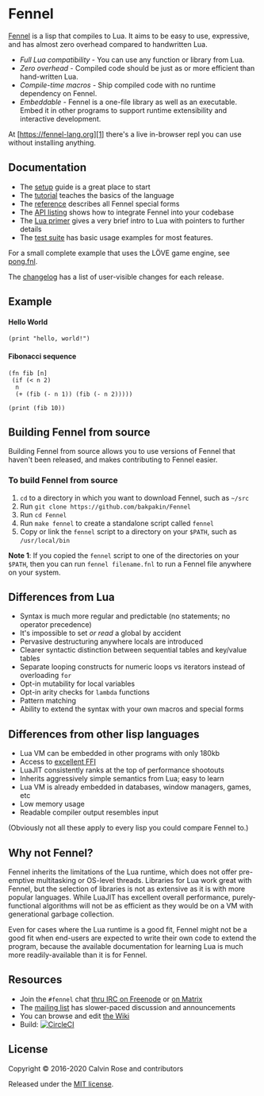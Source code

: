 # Fennel

[Fennel][1] is a lisp that compiles to Lua. It aims to be easy to use,
expressive, and has almost zero overhead compared to handwritten Lua.

* *Full Lua compatibility* - You can use any function or library from Lua.
* *Zero overhead* - Compiled code should be just as or more efficient than hand-written Lua.
* *Compile-time macros* - Ship compiled code with no runtime dependency on Fennel.
* *Embeddable* - Fennel is a one-file library as well as an executable. Embed it in other programs to support runtime extensibility and interactive development.

At [https://fennel-lang.org][1] there's a live in-browser repl you can
use without installing anything.

## Documentation

* The [setup](setup.md) guide is a great place to start
* The [tutorial](tutorial.md) teaches the basics of the language
* The [reference](reference.md) describes all Fennel special forms
* The [API listing](api.md) shows how to integrate Fennel into your codebase
* The [Lua primer](lua-primer.md) gives a very brief intro to Lua with
  pointers to further details
* The [test suite](test/) has basic usage examples for most features.

For a small complete example that uses the LÖVE game engine, see
[pong.fnl][2].

The [changelog](changelog.md) has a list of user-visible changes for
each release.

## Example

#### Hello World
```
(print "hello, world!")
```

#### Fibonacci sequence
```
(fn fib [n]
 (if (< n 2)
  n
  (+ (fib (- n 1)) (fib (- n 2)))))

(print (fib 10))
```

## Building Fennel from source

Building Fennel from source allows you to use versions of Fennel that
haven't been released, and makes contributing to Fennel easier.

### To build Fennel from source

1. `cd` to a directory in which you want to download Fennel, such as
   `~/src`
2. Run `git clone https://github.com/bakpakin/Fennel`
3. Run `cd Fennel`
4. Run `make fennel` to create a standalone script called `fennel`
5. Copy or link the `fennel` script to a directory on your `$PATH`, such as `/usr/local/bin`

**Note 1**: If you copied the `fennel` script to one of the
directories on your `$PATH`, then you can run `fennel filename.fnl` to
run a Fennel file anywhere on your system.

## Differences from Lua

* Syntax is much more regular and predictable (no statements; no operator precedence)
* It's impossible to set *or read* a global by accident
* Pervasive destructuring anywhere locals are introduced
* Clearer syntactic distinction between sequential tables and key/value tables
* Separate looping constructs for numeric loops vs iterators instead of overloading `for`
* Opt-in mutability for local variables
* Opt-in arity checks for `lambda` functions
* Pattern matching
* Ability to extend the syntax with your own macros and special forms

## Differences from other lisp languages

* Lua VM can be embedded in other programs with only 180kb
* Access to [excellent FFI][4]
* LuaJIT consistently ranks at the top of performance shootouts
* Inherits aggressively simple semantics from Lua; easy to learn
* Lua VM is already embedded in databases, window managers, games, etc
* Low memory usage
* Readable compiler output resembles input

(Obviously not all these apply to every lisp you could compare Fennel to.)

## Why not Fennel?

Fennel inherits the limitations of the Lua runtime, which does not offer
pre-emptive multitasking or OS-level threads. Libraries for Lua work
great with Fennel, but the selection of libraries is not as extensive
as it is with more popular languages. While LuaJIT has excellent
overall performance, purely-functional algorithms will not be as
efficient as they would be on a VM with generational garbage collection.

Even for cases where the Lua runtime is a good fit, Fennel might not
be a good fit when end-users are expected to write their own code to
extend the program, because the available documentation for learning
Lua is much more readily-available than it is for Fennel.

## Resources

* Join the `#fennel` chat [thru IRC on Freenode][9] or [on Matrix][11]
* The [mailing list][5] has slower-paced discussion and announcements
* You can browse and edit [the Wiki][7]
* Build: [![CircleCI](https://circleci.com/gh/bakpakin/Fennel.svg?style=svg)][8]

## License

Copyright © 2016-2020 Calvin Rose and contributors

Released under the [MIT license](LICENSE).

[1]: https://fennel-lang.org
[2]: https://p.hagelb.org/pong.fnl.html
[3]: https://luarocks.org/
[4]: http://luajit.org/ext_ffi_tutorial.html
[5]: https://lists.sr.ht/%7Etechnomancy/fennel
[7]: https://github.com/bakpakin/Fennel/wiki
[8]: https://circleci.com/gh/bakpakin/Fennel
[9]: https://webchat.freenode.net/
[11]: https://matrix.to/#/!rnpLWzzTijEUDhhtjW:matrix.org?via=matrix.org
